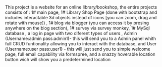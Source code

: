 This project is a website for an online library/bookshop, the entire projects consists of :
1# main page, 1# Library Shop Page (done with bootstrap and includes interactable 3d objects instead of icons [you can zoom, drag and rotate with mouse]) , 
1# blog via blogger (you can access it by presing anywhere on the blog section), 1# survey via survey monkey, 1# MySql database ,
a log in page with two diferent types of users , Admin (Username:admin pass:admin1)- this will send you to a Admin panel whith full CRUD funtionality allowing you to interact with the database,
and User (Username:user pass:user1) - this will just send you to simple welcome page,
full email capability via formspree, and a snazzy hoverable location button wich will show you a predetermined location 

